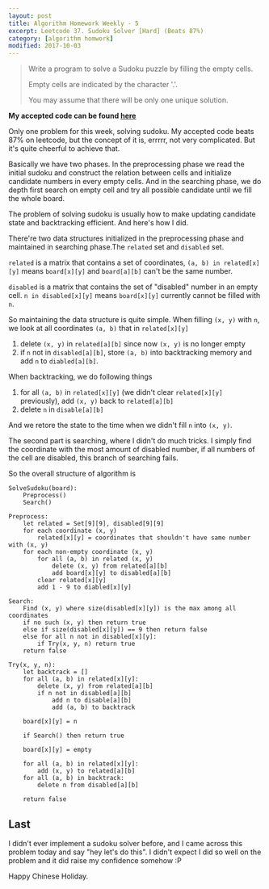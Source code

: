 ```yaml
---
layout: post
title: Algorithm Homework Weekly - 5
excerpt: Leetcode 37. Sudoku Solver [Hard] (Beats 87%)
category: [algorithm homwork]
modified: 2017-10-03
---
```


> Write a program to solve a Sudoku puzzle by filling the empty cells.
>
> Empty cells are indicated by the character '.'.
>
> You may assume that there will be only one unique solution.

**My accepted code can be found [here](https://github.com/VinaLx/oj/blob/master/leetcode/37.h)**

Only one problem for this week, solving sudoku. My accepted code beats 87% on leetcode, but the concept of it is, errrrr, not very complicated. But it's quite cheerful to achieve that.

Basically we have two phases. In the preprocessing phase we read the initial sudoku and construct the relation between cells and initialize candidate numbers in every empty cells. And in the searching phase, we do depth first search on empty cell and try all possible candidate until we fill the whole board.

The problem of solving sudoku is usually how to make updating candidate state and backtracking efficient. And here's how I did.

There're two data structures initialized in the preprocessing phase and maintained in searching phase.The `related` set and `disabled` set.

`related` is a matrix that contains a set of coordinates, `(a, b) in related[x][y]` means `board[x][y]` and `board[a][b]` can't be the same number.

`disabled` is a matrix that contains the set of "disabled" number in an empty cell. `n in disabled[x][y]` means `board[x][y]` currently cannot be filled with `n`.

So maintaining the data structure is quite simple. When filling `(x, y)` with `n`, we look at all coordinates `(a, b)` that in `related[x][y]`
1. delete `(x, y)` in `related[a][b]` since now `(x, y)` is no longer empty
2. if `n` not in `disabled[a][b]`, store `(a, b)` into backtracking memory and add `n` to `diabled[a][b]`.

When backtracking, we do following things
1. for all `(a, b)` in `related[x][y]` (we didn't clear `related[x][y]` previously), add `(x, y)` back to `related[a][b]`
2. delete `n` in `disable[a][b]`

And we retore the state to the time when we didn't fill `n` into `(x, y)`.

The second part is searching, where I didn't do much tricks. I simply find the coordinate with the most amount of disabled number, if all numbers of the cell are disabled, this branch of searching fails.

So the overall structure of algorithm is

~~~
SolveSudoku(board):
    Preprocess()
    Search()

Preprocess:
    let related = Set[9][9], disabled[9][9]
    for each coordinate (x, y)
        related[x][y] = coordinates that shouldn't have same number with (x, y)
    for each non-empty coordinate (x, y)
        for all (a, b) in related (x, y)
            delete (x, y) from related[a][b]
            add board[x][y] to disabled[a][b]
        clear related[x][y]
        add 1 - 9 to diabled[x][y]

Search:
    Find (x, y) where size(disabled[x][y]) is the max among all coordinates
    if no such (x, y) then return true
    else if size(disabled[x][y]) == 9 then return false
    else for all n not in disabled[x][y]:
        if Try(x, y, n) return true
    return false

Try(x, y, n):
    let backtrack = []
    for all (a, b) in related[x][y]:
        delete (x, y) from related[a][b]
        if n not in disabled[a][b]
            add n to disable[a][b]
            add (a, b) to backtrack

    board[x][y] = n

    if Search() then return true

    board[x][y] = empty

    for all (a, b) in related[x][y]:
        add (x, y) to related[a][b]
    for all (a, b) in backtrack:
        delete n from disabled[a][b]

    return false
~~~

## Last

I didn't ever implement a sudoku solver before, and I came across this problem today and say "hey let's do this". I didn't expect I did so well on the problem and it did raise my confidence somehow :P

Happy Chinese Holiday.